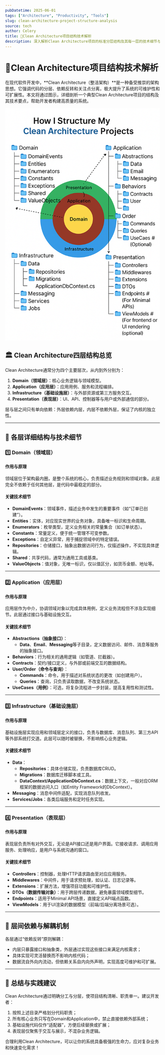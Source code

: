 ```yaml
---
pubDatetime: 2025-06-01
tags: ["Architecture", "Productivity", "Tools"]
slug: clean-architecture-project-structure-analysis
source: tech
author: Celery
title: 🚦Clean Architecture项目结构技术解析
description: 深入解析Clean Architecture项目的标准分层结构及其每一层的技术细节与实现要点，帮助开发者搭建高内聚、低耦合、易扩展的软件系统。
---
```


# 🚦Clean Architecture项目结构技术解析

在现代软件开发中，**Clean Architecture（整洁架构）**是一种备受推崇的架构思想。它强调代码的分层、依赖反转和关注点分离，极大提升了系统的可维护性和可扩展性。本文将通过图示，详细剖析一个典型Clean Architecture项目的结构及其技术要点，帮助开发者构建高质量的系统。

![alt text](../../assets/350/image.png)

## 🏛️ Clean Architecture四层结构总览

Clean Architecture通常分为四个主要层次，从内到外分别为：

1. **Domain（领域层）**：核心业务逻辑与领域模型。
2. **Application（应用层）**：应用用例、服务和流程编排。
3. **Infrastructure（基础设施层）**：与外部资源或第三方服务交互。
4. **Presentation（表现层）**：UI、API、控制器等与用户或外部通信的部分。

层与层之间只有单向依赖：外层依赖内层，内层不依赖外层，保证了内核的独立性。

---

## 🧩 各层详细结构与技术细节

### 1️⃣ Domain（领域层）

#### 作用与原理

领域层位于架构最内圈，是整个系统的核心，负责描述业务规则和领域对象。此层完全不依赖于任何其他层，是代码中最稳定的部分。

#### 关键技术细节

- **DomainEvents**：领域事件，描述业务中发生的重要事件（如“订单已创建”）。
- **Entities**：实体，对应现实世界的业务对象，具备唯一标识和生命周期。
- **Enumerators**：枚举类型，定义业务相关的常量集合（如订单状态）。
- **Constants**：常量定义，便于统一管理不可变参数。
- **Exceptions**：自定义异常，用于捕捉领域中的特定错误。
- **Repositories**：仓储接口，抽象出数据访问行为，仅描述操作，不实现具体逻辑。
- **Shared**：共享代码，通常为通用工具或基类。
- **ValueObjects**：值对象，无唯一标识，仅以值区分，如货币金额、地址等。

---

### 2️⃣ Application（应用层）

#### 作用与原理

应用层作为中介，协调领域对象以完成具体用例，定义业务流程但不涉及实现细节。此层通过接口与基础设施交互。

#### 关键技术细节

- **Abstractions（抽象接口）**：
  - **Data**、**Email**、**Messaging**等子目录，定义数据访问、邮件、消息等服务的抽象接口。
- **Behaviors**：行为相关的通用逻辑（如管道、拦截器）。
- **Contracts**：契约/接口定义，与外部或前端交互的数据结构。
- **User/Order（命令与查询）**：
  - **Commands**：命令，用于描述对系统状态的更改（如创建用户）。
  - **Queries**：查询，只负责读取数据，不改变系统状态。
- **UseCases（用例）**：可选，将复杂流程进一步封装，提高复用性和测试性。

---

### 3️⃣ Infrastructure（基础设施层）

#### 作用与原理

基础设施层实现应用和领域层定义的接口，负责与数据库、消息队列、第三方API等外部系统打交道。此层可以随时被替换，不影响核心业务逻辑。

#### 关键技术细节

- **Data**：
  - **Repositories**：具体仓储实现，负责数据库CRUD。
  - **Migrations**：数据库迁移脚本或工具。
  - **DataContext/ApplicationDbContext.cs**：数据上下文，一般对应ORM框架的数据访问入口（如Entity Framework的DbContext）。
- **Messaging**：消息中间件适配，实现消息队列收发。
- **Services/Jobs**：各类后端服务和定时任务实现。

---

### 4️⃣ Presentation（表现层）

#### 作用与原理

表现层负责所有对外交互，无论是API接口还是用户界面。它接收请求、调用应用服务、处理响应，是用户与系统沟通的窗口。

#### 关键技术细节

- **Controllers**：控制器，处理HTTP请求路由至对应应用服务。
- **Middlewares**：中间件，用于请求预处理，如认证、日志记录等。
- **Extensions**：扩展方法，增强项目功能和可维护性。
- **DTOs（数据传输对象）**：用于跨层传递数据，避免暴露领域模型细节。
- **Endpoints**：适用于Minimal API场景，直接定义API端点函数。
- **ViewModels**：用于UI渲染的数据模型（前端/后端分离场景可选）。

---

## 🔄 层间依赖与解耦机制

各层通过“依赖反转”原则解耦：

- 内层只暴露接口和抽象类，外层通过实现这些接口来满足内核需求；
- 具体实现可灵活替换而不影响内核代码；
- 数据流自外向内流动，但依赖关系自内向外声明，实现高度可维护和可扩展。

---

## 📝 总结与实践建议

Clean Architecture通过明确分工与分层，使项目结构清晰、职责单一。建议开发者：

1. 按照上述目录严格划分代码职责；
2. 所有核心业务只写在Domain和Application中，禁止直接依赖外部系统；
3. 基础设施代码仅作“适配器”，方便后续替换或扩展；
4. 表现层仅聚焦于交互与展示，不混杂业务逻辑。

合理利用Clean Architecture，可以让你的系统具备极强的生命力，应对复杂业务和快速变化需求！
